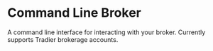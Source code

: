 # Command Line Broker
A command line interface for interacting with your broker. Currently supports
Tradier brokerage accounts.
